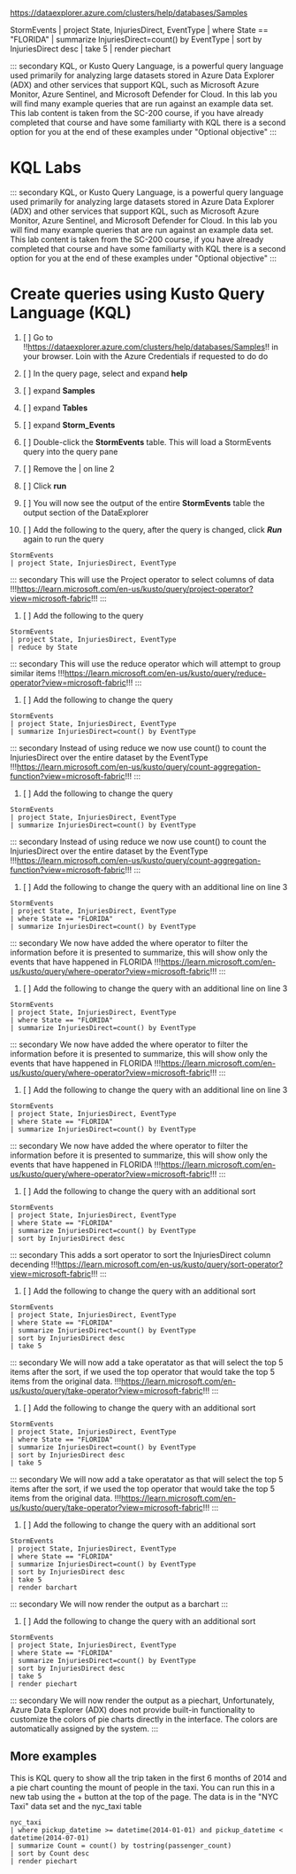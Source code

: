 https://dataexplorer.azure.com/clusters/help/databases/Samples


StormEvents
| project State, InjuriesDirect, EventType
| where State == "FLORIDA"
| summarize InjuriesDirect=count() by EventType
| sort by InjuriesDirect desc 
| take 5
| render piechart  

::: secondary
KQL, or Kusto Query Language, is a powerful query language used primarily for analyzing large datasets stored in Azure Data Explorer (ADX) and other services that support KQL, such as Microsoft Azure Monitor, Azure Sentinel, and Microsoft Defender for Cloud. In this lab you will find many example queries that are run against an example data set. This lab content is taken from the SC-200 course, if you have already completed that course and have some familiarty with KQL there is a second option for you at the end of these examples under "Optional objective"
:::

# KQL Labs

::: secondary
KQL, or Kusto Query Language, is a powerful query language used primarily for analyzing large datasets stored in Azure Data Explorer (ADX) and other services that support KQL, such as Microsoft Azure Monitor, Azure Sentinel, and Microsoft Defender for Cloud. In this lab you will find many example queries that are run against an example data set. This lab content is taken from the SC-200 course, if you have already completed that course and have some familiarty with KQL there is a second option for you at the end of these examples under "Optional objective"
:::

# Create queries using Kusto Query Language (KQL)

1. [ ] Go to !!https://dataexplorer.azure.com/clusters/help/databases/Samples!! in your browser. Loin with the Azure Credentials if requested to do do

1. [ ] In the query page, select and expand **help**

1. [ ] expand **Samples**

1. [ ] expand **Tables**

1. [ ] expand **Storm_Events**

1. [ ] Double-click the **StormEvents** table. This will load a StormEvents query into the query pane

1. [ ] Remove the | on line 2

1. [ ] Click **run**

1. [ ] You will now see the output of the entire **StormEvents** table the output section of the DataExplorer

1. [ ] Add the following to the query, after the query is changed, click ***Run*** again to run the query

```
StormEvents
| project State, InjuriesDirect, EventType
```

::: secondary
This will use the Project operator to select columns of data
!!!https://learn.microsoft.com/en-us/kusto/query/project-operator?view=microsoft-fabric!!!
:::

1. [ ] Add the following to the query

```
StormEvents
| project State, InjuriesDirect, EventType
| reduce by State
```

::: secondary
This will use the reduce operator which will attempt to group similar items
!!!https://learn.microsoft.com/en-us/kusto/query/reduce-operator?view=microsoft-fabric!!!
:::

1. [ ] Add the following to change the query

```
StormEvents
| project State, InjuriesDirect, EventType
| summarize InjuriesDirect=count() by EventType
```

::: secondary
Instead of using reduce we now use count() to count the InjuriesDirect over the entire dataset by the EventType !!!https://learn.microsoft.com/en-us/kusto/query/count-aggregation-function?view=microsoft-fabric!!!
:::

1. [ ] Add the following to change the query

```
StormEvents
| project State, InjuriesDirect, EventType
| summarize InjuriesDirect=count() by EventType
```

::: secondary
Instead of using reduce we now use count() to count the InjuriesDirect over the entire dataset by the EventType !!!https://learn.microsoft.com/en-us/kusto/query/count-aggregation-function?view=microsoft-fabric!!!
:::



1. [ ] Add the following to change the query with an additional line on line 3

```
StormEvents
| project State, InjuriesDirect, EventType
| where State == "FLORIDA"
| summarize InjuriesDirect=count() by EventType
```

::: secondary
We now have added the where operator to filter the information before it is presented to summarize, this will show only the events that have happened in FLORIDA
!!!https://learn.microsoft.com/en-us/kusto/query/where-operator?view=microsoft-fabric!!!
:::


1. [ ] Add the following to change the query with an additional line on line 3

```
StormEvents
| project State, InjuriesDirect, EventType
| where State == "FLORIDA"
| summarize InjuriesDirect=count() by EventType
```

::: secondary
We now have added the where operator to filter the information before it is presented to summarize, this will show only the events that have happened in FLORIDA
!!!https://learn.microsoft.com/en-us/kusto/query/where-operator?view=microsoft-fabric!!!
:::

1. [ ] Add the following to change the query with an additional line on line 3

```
StormEvents
| project State, InjuriesDirect, EventType
| where State == "FLORIDA"
| summarize InjuriesDirect=count() by EventType
```

::: secondary
We now have added the where operator to filter the information before it is presented to summarize, this will show only the events that have happened in FLORIDA
!!!https://learn.microsoft.com/en-us/kusto/query/where-operator?view=microsoft-fabric!!!
:::


1. [ ] Add the following to change the query with an additional sort

```
StormEvents
| project State, InjuriesDirect, EventType
| where State == "FLORIDA"
| summarize InjuriesDirect=count() by EventType
| sort by InjuriesDirect desc 
```

::: secondary
This adds a sort operator to sort the InjuriesDirect column decending
!!!https://learn.microsoft.com/en-us/kusto/query/sort-operator?view=microsoft-fabric!!!
:::


1. [ ] Add the following to change the query with an additional sort

```
StormEvents
| project State, InjuriesDirect, EventType
| where State == "FLORIDA"
| summarize InjuriesDirect=count() by EventType
| sort by InjuriesDirect desc 
| take 5
```

::: secondary
We will now add a take operatator as that will select the top 5 items after the sort, if we used the top operator that would take the top 5 items from the original data.
!!!https://learn.microsoft.com/en-us/kusto/query/take-operator?view=microsoft-fabric!!!
:::



1. [ ] Add the following to change the query with an additional sort

```
StormEvents
| project State, InjuriesDirect, EventType
| where State == "FLORIDA"
| summarize InjuriesDirect=count() by EventType
| sort by InjuriesDirect desc 
| take 5
```

::: secondary
We will now add a take operatator as that will select the top 5 items after the sort, if we used the top operator that would take the top 5 items from the original data.
!!!https://learn.microsoft.com/en-us/kusto/query/take-operator?view=microsoft-fabric!!!
:::

1. [ ] Add the following to change the query with an additional sort

```
StormEvents
| project State, InjuriesDirect, EventType
| where State == "FLORIDA"
| summarize InjuriesDirect=count() by EventType
| sort by InjuriesDirect desc 
| take 5
| render barchart  
```

::: secondary
We will now render the output as a barchart
:::

1. [ ] Add the following to change the query with an additional sort

```
StormEvents
| project State, InjuriesDirect, EventType
| where State == "FLORIDA"
| summarize InjuriesDirect=count() by EventType
| sort by InjuriesDirect desc 
| take 5
| render piechart  
```

::: secondary
We will now render the output as a piechart, Unfortunately, Azure Data Explorer (ADX) does not provide built-in functionality to customize the colors of pie charts directly in the interface. The colors are automatically assigned by the system. 
:::

## More examples


This is KQL query to show all the trip taken in the first 6 months of 2014 and a pie chart counting the mount of people in the taxi. You can run this in a new tab using the + button at the top of the page. The data is in the "NYC Taxi" data set and the nyc_taxi table

```
nyc_taxi
| where pickup_datetime >= datetime(2014-01-01) and pickup_datetime < datetime(2014-07-01)
| summarize Count = count() by tostring(passenger_count)
| sort by Count desc
| render piechart
```